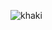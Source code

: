 ![khaki](https://github.com/DhavarHarshil/khaki/assets/156832001/cef742dd-544d-41c5-bd5f-950804a5adf2)
